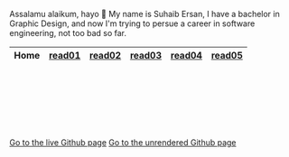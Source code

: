 Assalamu alaikum, hayo 👋 My name is Suhaib Ersan, I have a bachelor in Graphic Design, and now I'm trying to persue a career in software engineering, not too bad so far.

| **Home** | [read01](https://suhaib-ersan.github.io/reading-notes/read01) | [read02](https://suhaib-ersan.github.io/reading-notes/read02) | [read03](https://suhaib-ersan.github.io/reading-notes/read03) | [read04](https://suhaib-ersan.github.io/reading-notes/read04) | [read05](https://suhaib-ersan.github.io/reading-notes/read05) |
|-|-|-|-|-|-|





<br/><br/> 
<br/><br/> 
<br/><br/> 

[Go to the live Github page](https://suhaib-ersan.github.io/reading-notes/)
[Go to the unrendered Github page](https://github.com/Suhaib-Ersan/reading-notes)
